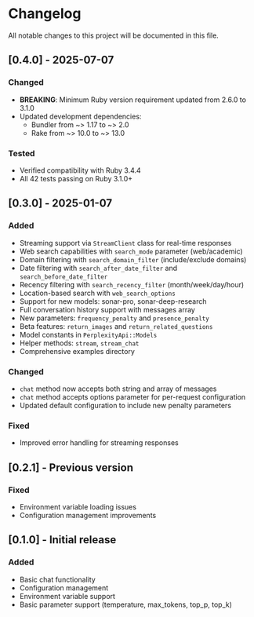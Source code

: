 # Changelog

All notable changes to this project will be documented in this file.

## [0.4.0] - 2025-07-07

### Changed
- **BREAKING**: Minimum Ruby version requirement updated from 2.6.0 to 3.1.0
- Updated development dependencies:
  - Bundler from ~> 1.17 to ~> 2.0
  - Rake from ~> 10.0 to ~> 13.0

### Tested
- Verified compatibility with Ruby 3.4.4
- All 42 tests passing on Ruby 3.1.0+

## [0.3.0] - 2025-01-07

### Added
- Streaming support via `StreamClient` class for real-time responses
- Web search capabilities with `search_mode` parameter (web/academic)
- Domain filtering with `search_domain_filter` (include/exclude domains)
- Date filtering with `search_after_date_filter` and `search_before_date_filter`
- Recency filtering with `search_recency_filter` (month/week/day/hour)
- Location-based search with `web_search_options`
- Support for new models: sonar-pro, sonar-deep-research
- Full conversation history support with messages array
- New parameters: `frequency_penalty` and `presence_penalty`
- Beta features: `return_images` and `return_related_questions`
- Model constants in `PerplexityApi::Models`
- Helper methods: `stream`, `stream_chat`
- Comprehensive examples directory

### Changed
- `chat` method now accepts both string and array of messages
- `chat` method accepts options parameter for per-request configuration
- Updated default configuration to include new penalty parameters

### Fixed
- Improved error handling for streaming responses

## [0.2.1] - Previous version

### Fixed
- Environment variable loading issues
- Configuration management improvements

## [0.1.0] - Initial release

### Added
- Basic chat functionality
- Configuration management
- Environment variable support
- Basic parameter support (temperature, max_tokens, top_p, top_k)
